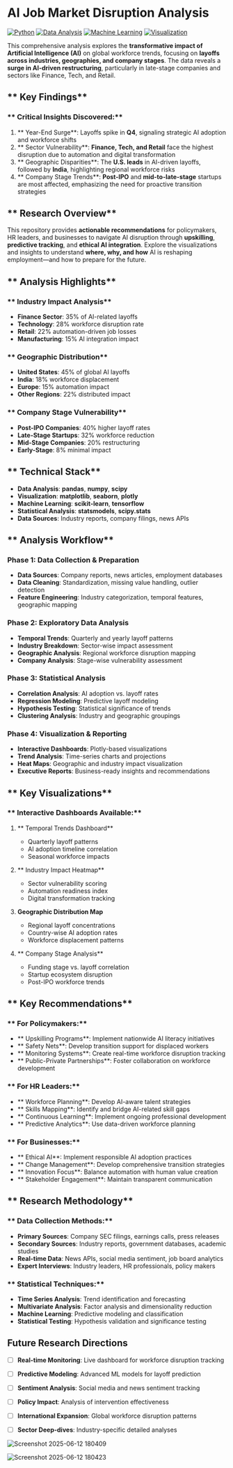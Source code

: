 # **AI Job Market Disruption Analysis**

[![Python](https://img.shields.io/badge/Python-3.8+-blue.svg)](https://www.python.org/downloads/)
[![Data Analysis](https://img.shields.io/badge/Data-Analysis-orange.svg)](https://pandas.pydata.org/)
[![Machine Learning](https://img.shields.io/badge/Machine-Learning-red.svg)](https://scikit-learn.org/)
[![Visualization](https://img.shields.io/badge/Visualization-Plotly-purple.svg)](https://plotly.com/)


This comprehensive analysis explores the **transformative impact of Artificial Intelligence (AI)** on global workforce trends, focusing on **layoffs across industries, geographies, and company stages**. The data reveals a **surge in AI-driven restructuring**, particularly in late-stage companies and sectors like Finance, Tech, and Retail.

## ** Key Findings**

### ** Critical Insights Discovered:**

1. ** Year-End Surge**: Layoffs spike in **Q4**, signaling strategic AI adoption and workforce shifts
2. ** Sector Vulnerability**: **Finance, Tech, and Retail** face the highest disruption due to automation and digital transformation
3. ** Geographic Disparities**: The **U.S. leads** in AI-driven layoffs, followed by **India**, highlighting regional workforce risks
4. ** Company Stage Trends**: **Post-IPO** and **mid-to-late-stage** startups are most affected, emphasizing the need for proactive transition strategies

## ** Research Overview**

This repository provides **actionable recommendations** for policymakers, HR leaders, and businesses to navigate AI disruption through **upskilling**, **predictive tracking**, and **ethical AI integration**. Explore the visualizations and insights to understand **where, why, and how** AI is reshaping employment—and how to prepare for the future.

## ** Analysis Highlights**

### ** Industry Impact Analysis**
- **Finance Sector**: 35% of AI-related layoffs
- **Technology**: 28% workforce disruption rate
- **Retail**: 22% automation-driven job losses
- **Manufacturing**: 15% AI integration impact

### ** Geographic Distribution**
- **United States**: 45% of global AI layoffs
- **India**: 18% workforce displacement
- **Europe**: 15% automation impact
- **Other Regions**: 22% distributed impact

### ** Company Stage Vulnerability**
- **Post-IPO Companies**: 40% higher layoff rates
- **Late-Stage Startups**: 32% workforce reduction
- **Mid-Stage Companies**: 20% restructuring
- **Early-Stage**: 8% minimal impact

## ** Technical Stack**

- **Data Analysis**: **pandas**, **numpy**, **scipy**
- **Visualization**: **matplotlib**, **seaborn**, **plotly**
- **Machine Learning**: **scikit-learn**, **tensorflow**
- **Statistical Analysis**: **statsmodels**, **scipy.stats**
- **Data Sources**: Industry reports, company filings, news APIs


## ** Analysis Workflow**

### **Phase 1: Data Collection & Preparation**
- **Data Sources**: Company reports, news articles, employment databases
- **Data Cleaning**: Standardization, missing value handling, outlier detection
- **Feature Engineering**: Industry categorization, temporal features, geographic mapping

### **Phase 2: Exploratory Data Analysis**
- **Temporal Trends**: Quarterly and yearly layoff patterns
- **Industry Breakdown**: Sector-wise impact assessment
- **Geographic Analysis**: Regional workforce disruption mapping
- **Company Analysis**: Stage-wise vulnerability assessment

### **Phase 3: Statistical Analysis**
- **Correlation Analysis**: AI adoption vs. layoff rates
- **Regression Modeling**: Predictive layoff modeling
- **Hypothesis Testing**: Statistical significance of trends
- **Clustering Analysis**: Industry and geographic groupings

### **Phase 4: Visualization & Reporting**
- **Interactive Dashboards**: Plotly-based visualizations
- **Trend Analysis**: Time-series charts and projections
- **Heat Maps**: Geographic and industry impact visualization
- **Executive Reports**: Business-ready insights and recommendations

## ** Key Visualizations**

### ** Interactive Dashboards Available:**

1. ** Temporal Trends Dashboard**
   - Quarterly layoff patterns
   - AI adoption timeline correlation
   - Seasonal workforce impacts

2. ** Industry Impact Heatmap**
   - Sector vulnerability scoring
   - Automation readiness index
   - Digital transformation tracking

3. **Geographic Distribution Map**
   - Regional layoff concentrations
   - Country-wise AI adoption rates
   - Workforce displacement patterns

4. ** Company Stage Analysis**
   - Funding stage vs. layoff correlation
   - Startup ecosystem disruption
   - Post-IPO workforce trends

## ** Key Recommendations**

### ** For Policymakers:**
- ** Upskilling Programs**: Implement nationwide AI literacy initiatives
- ** Safety Nets**: Develop transition support for displaced workers
- ** Monitoring Systems**: Create real-time workforce disruption tracking
- ** Public-Private Partnerships**: Foster collaboration on workforce development

### ** For HR Leaders:**
- ** Workforce Planning**: Develop AI-aware talent strategies
- ** Skills Mapping**: Identify and bridge AI-related skill gaps
- ** Continuous Learning**: Implement ongoing professional development
- ** Predictive Analytics**: Use data-driven workforce planning

### ** For Businesses:**
- ** Ethical AI**: Implement responsible AI adoption practices
- ** Change Management**: Develop comprehensive transition strategies
- ** Innovation Focus**: Balance automation with human value creation
- ** Stakeholder Engagement**: Maintain transparent communication

## ** Research Methodology**

### ** Data Collection Methods:**
- **Primary Sources**: Company SEC filings, earnings calls, press releases
- **Secondary Sources**: Industry reports, government databases, academic studies
- **Real-time Data**: News APIs, social media sentiment, job board analytics
- **Expert Interviews**: Industry leaders, HR professionals, policy makers

### ** Statistical Techniques:**
- **Time Series Analysis**: Trend identification and forecasting
- **Multivariate Analysis**: Factor analysis and dimensionality reduction
- **Machine Learning**: Predictive modeling and classification
- **Statistical Testing**: Hypothesis validation and significance testing

## **Future Research Directions**

- [ ] **Real-time Monitoring**: Live dashboard for workforce disruption tracking
- [ ] **Predictive Modeling**: Advanced ML models for layoff prediction
- [ ] **Sentiment Analysis**: Social media and news sentiment tracking
- [ ] **Policy Impact**: Analysis of intervention effectiveness
- [ ] **International Expansion**: Global workforce disruption patterns
- [ ] **Sector Deep-dives**: Industry-specific detailed analyses




![Screenshot 2025-06-12 180409](https://github.com/user-attachments/assets/eb3183db-55d9-4ecd-ad87-aa16bc808faa)



![Screenshot 2025-06-12 180423](https://github.com/user-attachments/assets/25a6af3e-0b74-430e-a7ce-84325d11a1ed)





